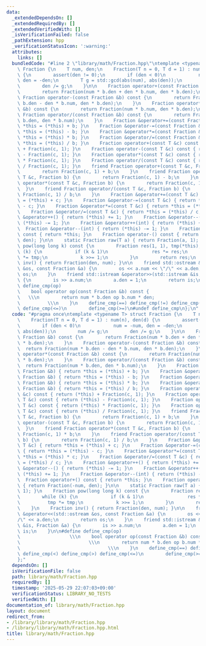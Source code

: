 ```yaml
---
data:
  _extendedDependsOn: []
  _extendedRequiredBy: []
  _extendedVerifiedWith: []
  _isVerificationFailed: false
  _pathExtension: hpp
  _verificationStatusIcon: ':warning:'
  attributes:
    links: []
  bundledCode: "#line 2 \"library/math/Fraction.hpp\"\ntemplate <typename T> struct\
    \ Fraction {\n    T num, den;\n    Fraction(T n = 0, T d = 1) : num(n), den(d)\
    \ {\n        assert(den != 0);\n        if (den < 0)\n            num = -num,\
    \ den = -den;\n        T g = std::gcd(abs(num), abs(den));\n        num /= g;\n\
    \        den /= g;\n    }\n\n    Fraction operator+(const Fraction &b) const {\n\
    \        return Fraction(num * b.den + den * b.num, den * b.den);\n    }\n   \
    \ Fraction operator-(const Fraction &b) const {\n        return Fraction(num *\
    \ b.den - den * b.num, den * b.den);\n    }\n    Fraction operator*(const Fraction\
    \ &b) const {\n        return Fraction(num * b.num, den * b.den);\n    }\n   \
    \ Fraction operator/(const Fraction &b) const {\n        return Fraction(num *\
    \ b.den, den * b.num);\n    }\n    Fraction &operator+=(const Fraction &b) { return\
    \ *this = (*this) + b; }\n    Fraction &operator-=(const Fraction &b) { return\
    \ *this = (*this) - b; }\n    Fraction &operator*=(const Fraction &b) { return\
    \ *this = (*this) * b; }\n    Fraction &operator/=(const Fraction &b) { return\
    \ *this = (*this) / b; }\n    Fraction operator+(const T &c) const { return (*this)\
    \ + Fraction(c, 1); }\n    Fraction operator-(const T &c) const { return (*this)\
    \ - Fraction(c, 1); }\n    Fraction operator*(const T &c) const { return (*this)\
    \ * Fraction(c, 1); }\n    Fraction operator/(const T &c) const { return (*this)\
    \ / Fraction(c, 1); }\n    friend Fraction operator+(const T &c, Fraction b) {\n\
    \        return Fraction(c, 1) + b;\n    }\n    friend Fraction operator-(const\
    \ T &c, Fraction b) {\n        return Fraction(c, 1) - b;\n    }\n    friend Fraction\
    \ operator*(const T &c, Fraction b) {\n        return Fraction(c, 1) * b;\n  \
    \  }\n    friend Fraction operator/(const T &c, Fraction b) {\n        return\
    \ Fraction(c, 1) / b;\n    }\n    Fraction &operator+=(const T &c) { return *this\
    \ = (*this) + c; }\n    Fraction &operator-=(const T &c) { return *this = (*this)\
    \ - c; }\n    Fraction &operator*=(const T &c) { return *this = (*this) * c; }\n\
    \    Fraction &operator/=(const T &c) { return *this = (*this) / c; }\n    Fraction\
    \ &operator++() { return (*this) += 1; }\n    Fraction &operator--() { return\
    \ (*this) -= 1; }\n    Fraction &operator++(int) { return (*this) += 1; }\n  \
    \  Fraction &operator--(int) { return (*this) -= 1; }\n    Fraction operator+()\
    \ const { return *this; }\n    Fraction operator-() const { return Fraction(-num,\
    \ den); }\n\n    static Fraction raw(T a) { return Fraction(a, 1); }\n    Fraction\
    \ pow(long long k) const {\n        Fraction res(1, 1), tmp(*this);\n        while\
    \ (k) {\n            if (k & 1)\n                res *= res;\n            tmp\
    \ *= tmp;\n            k >>= 1;\n        }\n        return res;\n    }\n    Fraction\
    \ inv() { return Fraction(den, num); }\n\n    friend std::ostream &operator<<(std::ostream\
    \ &os, const Fraction &a) {\n        os << a.num << \"/\" << a.den;\n        return\
    \ os;\n    }\n    friend std::istream &operator>>(std::istream &is, Fraction &a)\
    \ {\n        is >> a.num;\n        a.den = 1;\n        return is;\n    }\n\n#define\
    \ define_cmp(op)                                                         \\\n\
    \    bool operator op(const Fraction &b) const {                             \
    \   \\\n        return num * b.den op b.num * den;                           \
    \          \\\n    }\n    define_cmp(==) define_cmp(!=) define_cmp(<) define_cmp(>)\
    \ define_cmp(<=)\n        define_cmp(>=)\n#undef define_cmp\n};\n"
  code: "#pragma once\ntemplate <typename T> struct Fraction {\n    T num, den;\n\
    \    Fraction(T n = 0, T d = 1) : num(n), den(d) {\n        assert(den != 0);\n\
    \        if (den < 0)\n            num = -num, den = -den;\n        T g = std::gcd(abs(num),\
    \ abs(den));\n        num /= g;\n        den /= g;\n    }\n\n    Fraction operator+(const\
    \ Fraction &b) const {\n        return Fraction(num * b.den + den * b.num, den\
    \ * b.den);\n    }\n    Fraction operator-(const Fraction &b) const {\n      \
    \  return Fraction(num * b.den - den * b.num, den * b.den);\n    }\n    Fraction\
    \ operator*(const Fraction &b) const {\n        return Fraction(num * b.num, den\
    \ * b.den);\n    }\n    Fraction operator/(const Fraction &b) const {\n      \
    \  return Fraction(num * b.den, den * b.num);\n    }\n    Fraction &operator+=(const\
    \ Fraction &b) { return *this = (*this) + b; }\n    Fraction &operator-=(const\
    \ Fraction &b) { return *this = (*this) - b; }\n    Fraction &operator*=(const\
    \ Fraction &b) { return *this = (*this) * b; }\n    Fraction &operator/=(const\
    \ Fraction &b) { return *this = (*this) / b; }\n    Fraction operator+(const T\
    \ &c) const { return (*this) + Fraction(c, 1); }\n    Fraction operator-(const\
    \ T &c) const { return (*this) - Fraction(c, 1); }\n    Fraction operator*(const\
    \ T &c) const { return (*this) * Fraction(c, 1); }\n    Fraction operator/(const\
    \ T &c) const { return (*this) / Fraction(c, 1); }\n    friend Fraction operator+(const\
    \ T &c, Fraction b) {\n        return Fraction(c, 1) + b;\n    }\n    friend Fraction\
    \ operator-(const T &c, Fraction b) {\n        return Fraction(c, 1) - b;\n  \
    \  }\n    friend Fraction operator*(const T &c, Fraction b) {\n        return\
    \ Fraction(c, 1) * b;\n    }\n    friend Fraction operator/(const T &c, Fraction\
    \ b) {\n        return Fraction(c, 1) / b;\n    }\n    Fraction &operator+=(const\
    \ T &c) { return *this = (*this) + c; }\n    Fraction &operator-=(const T &c)\
    \ { return *this = (*this) - c; }\n    Fraction &operator*=(const T &c) { return\
    \ *this = (*this) * c; }\n    Fraction &operator/=(const T &c) { return *this\
    \ = (*this) / c; }\n    Fraction &operator++() { return (*this) += 1; }\n    Fraction\
    \ &operator--() { return (*this) -= 1; }\n    Fraction &operator++(int) { return\
    \ (*this) += 1; }\n    Fraction &operator--(int) { return (*this) -= 1; }\n  \
    \  Fraction operator+() const { return *this; }\n    Fraction operator-() const\
    \ { return Fraction(-num, den); }\n\n    static Fraction raw(T a) { return Fraction(a,\
    \ 1); }\n    Fraction pow(long long k) const {\n        Fraction res(1, 1), tmp(*this);\n\
    \        while (k) {\n            if (k & 1)\n                res *= res;\n  \
    \          tmp *= tmp;\n            k >>= 1;\n        }\n        return res;\n\
    \    }\n    Fraction inv() { return Fraction(den, num); }\n\n    friend std::ostream\
    \ &operator<<(std::ostream &os, const Fraction &a) {\n        os << a.num << \"\
    /\" << a.den;\n        return os;\n    }\n    friend std::istream &operator>>(std::istream\
    \ &is, Fraction &a) {\n        is >> a.num;\n        a.den = 1;\n        return\
    \ is;\n    }\n\n#define define_cmp(op)                                       \
    \                  \\\n    bool operator op(const Fraction &b) const {       \
    \                         \\\n        return num * b.den op b.num * den;     \
    \                                \\\n    }\n    define_cmp(==) define_cmp(!=)\
    \ define_cmp(<) define_cmp(>) define_cmp(<=)\n        define_cmp(>=)\n#undef define_cmp\n\
    };"
  dependsOn: []
  isVerificationFile: false
  path: library/math/Fraction.hpp
  requiredBy: []
  timestamp: '2025-05-29 22:07:03+09:00'
  verificationStatus: LIBRARY_NO_TESTS
  verifiedWith: []
documentation_of: library/math/Fraction.hpp
layout: document
redirect_from:
- /library/library/math/Fraction.hpp
- /library/library/math/Fraction.hpp.html
title: library/math/Fraction.hpp
---
```

